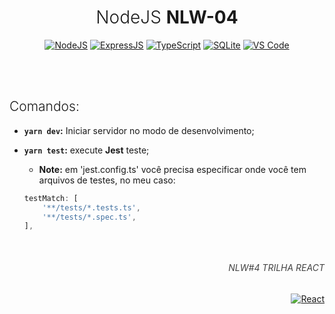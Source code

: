 <h1 align="center" style="font-weight: 300">NodeJS <strong>NLW-04</strong></h1>
<div align="center">
	<a href="#"><img src="https://img.shields.io/badge/node.js%20-%2343853D.svg?&style=for-the-badge&logo=node.js&logoColor=white" alt="NodeJS" /></a> <a href="#"><img src="https://img.shields.io/badge/express.js%20-%23404d59.svg?&style=for-the-badge" alt="ExpressJS"/></a> <a href="#"><img src="https://img.shields.io/badge/typescript%20-%23007ACC.svg?&style=for-the-badge&logo=typescript&logoColor=white" alt="TypeScript" /></a> <a href="#"><img alt="SQLite" src ="https://img.shields.io/badge/sqlite-%2307405e.svg?&style=for-the-badge&logo=sqlite&logoColor=white"/></a> <a href="#"><img src="https://img.shields.io/badge/Visual_Studio_Code-0078D4?style=for-the-badge&logo=visual%20studio%20code&logoColor=white" alt="VS Code" /></a>
</div>

<br /><br />

<h2 style="font-weight:300">Comandos:</h2>

-   **`yarn dev`:** Iniciar servidor no modo de desenvolvimento;

<div style="margin: 5px 0" />

-   **`yarn test`:** execute  **Jest** teste;

    -   **Note:** em 'jest.config.ts' você precisa especificar onde você tem arquivos de testes, no meu caso:

    ```ts
    testMatch: [
    	'**/tests/*.tests.ts',
    	'**/tests/*.spec.ts',
    ],
    ```

<div align="right" style="margin-top: 50px">
	<h6 style="text-transform: uppercase; color: #434343">NLW#4 Trilha React</h6>
	<a href="https://github.com/paulofreitas-py/NLW-4-React" target="_blank"><img src="https://img.shields.io/badge/react%20NLW4%20Rocketseat%20-%2320232a.svg?&style=for-the-badge&logo=react&logoColor=%2361DAFB" alt="React"/></a>
</div>
